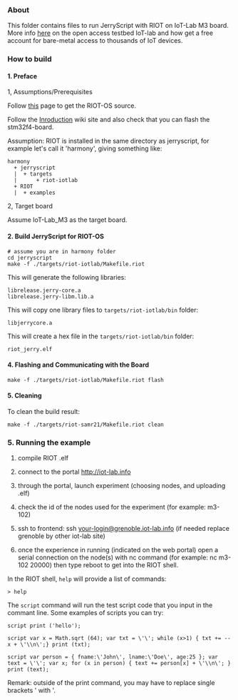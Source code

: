 ### About

This folder contains files to run JerryScript with RIOT on IoT-Lab M3 board.
More info [here](https://www.iot-lab.info) on the open access testbed IoT-lab and how get a free account for bare-metal access to thousands of IoT devices.

### How to build

#### 1. Preface

1, Assumptions/Prerequisites


Follow [this](https://www.riot-os.org/#download) page to get the RIOT-OS source.

Follow the [Inroduction](https://github.com/RIOT-OS/RIOT/wiki/Introduction) wiki site and also check that you can flash the stm32f4-board.

Assumption: RIOT is installed in the same directory as jerryscript, for example let's call it 'harmony', giving something like:

```
harmony
  + jerryscript
  |  + targets
  |      + riot-iotlab
  + RIOT
  |  + examples
```

2, Target board

Assume IoT-Lab_M3 as the target board.



#### 2. Build JerryScript for RIOT-OS

```
# assume you are in harmony folder
cd jerryscript
make -f ./targets/riot-iotlab/Makefile.riot
```

This will generate the following libraries:
```
librelease.jerry-core.a
librelease.jerry-libm.lib.a
```

This will copy one library files to `targets/riot-iotlab/bin` folder:
```
libjerrycore.a
```

This will create a hex file in the `targets/riot-iotlab/bin` folder:
```
riot_jerry.elf
```

#### 4. Flashing and Communicating with the Board

```
make -f ./targets/riot-iotlab/Makefile.riot flash
```


#### 5. Cleaning

To clean the build result:
```
make -f ./targets/riot-samr21/Makefile.riot clean
```


### 5. Running the example

1. compile RIOT .elf

2. connect to the portal http://iot-lab.info

3. through the portal, launch experiment (choosing nodes, and uploading .elf)

4. check the id of the nodes used for the experiment (for example: m3-102)

5. ssh to frontend: ssh your-login@grenoble.iot-lab.info (if needed replace grenoble by other iot-lab site)

5. once the experience in running (indicated on the web portal) open a serial connection on the node(s) with nc command (for example: nc m3-102 20000) then type reboot to get into the RIOT shell.

In the RIOT shell, `help` will provide a list of commands:
```
> help
```

The `script` command will run the test script code that you input in the commant line.
Some examples of scripts you can try:
```
script print ('hello');
```
```
script var x = Math.sqrt (64); var txt = \'\'; while (x>1) { txt += --x + \'\\n\';} print (txt);
```
```
script var person = { fname:\'John\', lname:\'Doe\', age:25 }; var text = \'\'; var x; for (x in person) { text += person[x] + \'\\n\'; } print (text);
```

Remark: outside of the print command, you may have to replace single brackets ' with \'.
